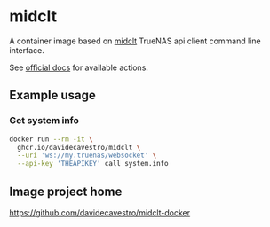 # midclt

A container image based on [midclt](https://github.com/truenas/api_client/) TrueNAS api client command line interface.

See [official docs](https://www.truenas.com/docs/api/scale_websocket_api.html#websocket_protocol) for available actions.

## Example usage

### Get system info

```bash
docker run --rm -it \
  ghcr.io/davidecavestro/midclt \
  --uri 'ws://my.truenas/websocket' \
  --api-key 'THEAPIKEY' call system.info 
```


## Image project home

https://github.com/davidecavestro/midclt-docker


